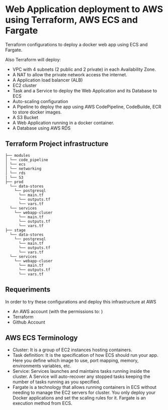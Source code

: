 # Web Application deployment to AWS using Terraform, AWS ECS and Fargate

Terraform configurations to deploy a docker web app using ECS and Fargate.

Also Terraform will deploy:

- VPC with 4 subnets (2 public and 2 private) in each Availability Zone.
- A NAT to allow the private network access the internet.
- A Application load balancer (ALB)
- EC2 cluster
- Task and a Service to deploy the Web Application and its Database to ECS
- Auto-scaling configuration
- A Pipeline to deploy the app using AWS CodePipeline, CodeBuilde, ECR to store docker images.
- A S3 Bucket
- A Web Application running in a docker container.
- A Database using AWS RDS

## Terraform Project infrastructure
```
├── modules
│ └── code_pipeline
│ └── ecs
│ └── networking
│ └── rds
| └── S3
├── prod
  └── data-stores
    └── postgresql
      └── main.tf
      └── outputs.tf
      └── vars.tf      
  └── services
    └── webapp-cluser
      └── main.tf
      └── outputs.tf
      └── vars.tf    
├── stage
  └── data-stores
    └── postgresql
      └── main.tf
      └── outputs.tf
      └── vars.tf
  └── services
    └── webapp-cluser
      └── main.tf
      └── outputs.tf
      └── vars.tf
```

## Requeriments
In order to try these configurations and deploy this infrastructure at AWS

- An AWS account (with the permissions to: )
- Terraform
- Github Account

## AWS ECS Terminology

- Cluster: It is a group of EC2 instances hosting containers.
- Task definition: It is the specification of how ECS should run your app. Here you define which image to use, port mapping, memory, environments variables, etc.
- Service: Services launches and maintains tasks running inside the cluster. A Service will auto-recover any stopped tasks keeping the number of tasks running as you specified.
- Fargate is a technology that allows running containers in ECS without needing to manage the EC2 servers for cluster. You only deploy your Docker applications and set the scaling rules for it. Fargate is an execution method from ECS.
